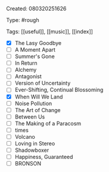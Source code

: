 Created: 080320251626

Type: #rough

Tags: [[useful]], [[music]], [[index]]

 - [x] The Lasy Goodbye
- [ ] A Moment Apart
 - [ ] Summer's Gone
 - [ ] In Return
 - [ ] Alchemy
 - [ ] Antagonist
 - [ ] Version of Uncertainty
 - [ ] Ever-Shifting, Continual Blossoming
 - [x] When Will We Land
 - [ ] Noise Pollution
 - [ ] The Art of Change
- [ ] Between Us
- [ ] The Making of a Paracosm
- [ ] times
- [ ] Volcano
- [ ] Loving in Stereo
- [ ] Shadowboxer
- [ ] Happiness, Guaranteed
- [ ] BRONSON
